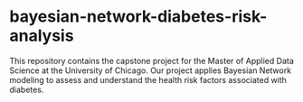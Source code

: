 # bayesian-network-diabetes-risk-analysis
This repository contains the capstone project for the Master of Applied Data Science at the University of Chicago. Our project applies Bayesian Network modeling to assess and understand the health risk factors associated with diabetes. 
